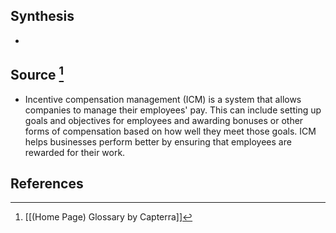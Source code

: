 ## Synthesis
- 
## Source [^1]
- Incentive compensation management (ICM) is a system that allows companies to manage their employees' pay. This can include setting up goals and objectives for employees and awarding bonuses or other forms of compensation based on how well they meet those goals. ICM helps businesses perform better by ensuring that employees are rewarded for their work.
## References

[^1]: [[(Home Page) Glossary by Capterra]]